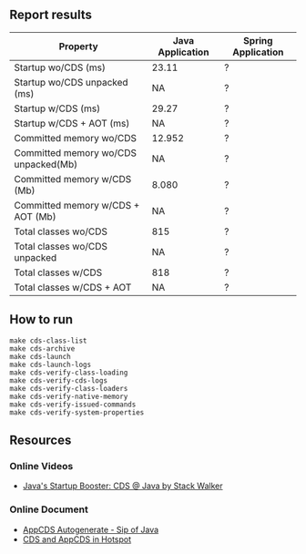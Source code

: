 ## Report results

| Property                             | Java Application | Spring Application |
|--------------------------------------|------------------|--------------------|
| Startup wo/CDS (ms)                  | 23.11            | ?                  |
| Startup wo/CDS unpacked (ms)         | NA               | ?                  |
| Startup w/CDS (ms)                   | 29.27            | ?                  |
| Startup w/CDS + AOT (ms)             | NA               | ?                  |
| Committed memory wo/CDS              | 12.952           | ?                  |
| Committed memory wo/CDS unpacked(Mb) | NA               | ?                  |
| Committed memory w/CDS (Mb)          | 8.080            | ?                  |
| Committed memory w/CDS + AOT (Mb)    | NA               | ?                  |
| Total classes wo/CDS                 | 815              | ?                  |
| Total classes wo/CDS unpacked        | NA               | ?                  |
| Total classes w/CDS                  | 818              | ?                  |
| Total classes w/CDS + AOT            | NA               | ?                  |

## How to run

```shell
make cds-class-list
make cds-archive
make cds-launch
make cds-launch-logs
make cds-verify-class-loading
make cds-verify-cds-logs
make cds-verify-class-loaders
make cds-verify-native-memory
make cds-verify-issued-commands
make cds-verify-system-properties
```

## Resources

### Online Videos

- [Java's Startup Booster: CDS @ Java by Stack Walker](https://www.youtube.com/watch?v=vvlQv1Dh-HU)

### Online Document

- [AppCDS Autogenerate - Sip of Java](https://inside.java/2022/09/26/sip067/)
- [CDS and AppCDS in Hotspot](https://dev.java/learn/jvm/cds-appcds/)
